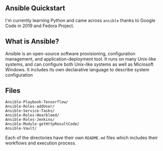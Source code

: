 ## Ansible Quickstart

I'm currently learning Python and came across `ansible` thanks to Google Code in 2019 and Fedora Project.

## What is Ansible?
Ansible is an open-source software provisioning, configuration management, and application-deployment tool. It runs on many Unix-like systems, and can configure both Unix-like systems as well as Microsoft Windows. It includes its own declarative language to describe system configuration

## Files
```
Ansible-Playbook-Tensorflow/
Ansible-Roles-addUser/
Ansible-Service-Tasks/
Ansible-Roles-Hearbleed/
Ansible-Roles-Jenkins/
Ansible-Module-getHttpResultCode/
Ansible-Vault/
```

Each of the directories have their own `README.md` files which includes their workflows and execution process.